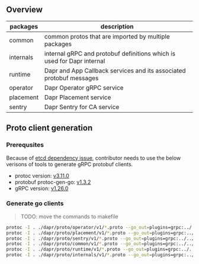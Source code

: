 ## Overview

| packages  | description                                                            |
|-----------|------------------------------------------------------------------------|
| common    | common protos that are imported by multiple packages                   |
| internals | internal gRPC and protobuf definitions which is used for Dapr internal |
| runtime   | Dapr and App Callback services and its associated protobuf messages    |
| operator  | Dapr Operator gRPC service                                             |
| placement | Dapr Placement service                                                 |
| sentry    | Dapr Sentry for CA service                                             |

## Proto client generation

### Prerequsites

Because of [etcd dependency issue](https://github.com/etcd-io/etcd/issues/11563), contributor needs to use the below verisons of tools to generate gRPC protobuf clients.

* protoc version: [v3.11.0](https://github.com/protocolbuffers/protobuf/releases/tag/v3.11.0)
* protobuf protoc-gen-go: [v1.3.2](https://github.com/golang/protobuf/releases/tag/v1.3.2)
* gRPC version: [v1.26.0](https://github.com/grpc/grpc-go/releases/tag/v1.26.0)

### Generate go clients

> TODO: move the commands to makefile

```bash
protoc -I . ./dapr/proto/operator/v1/*.proto --go_out=plugins=grpc:../../../
protoc -I . ./dapr/proto/placement/v1/*.proto --go_out=plugins=grpc:../../../
protoc -I . ./dapr/proto/sentry/v1/*.proto --go_out=plugins=grpc:../../../
protoc -I . ./dapr/proto/common/v1/*.proto --go_out=plugins=grpc:../../../
protoc -I . ./dapr/proto/runtime/v1/*.proto --go_out=plugins=grpc:../../../
protoc -I . ./dapr/proto/internals/v1/*.proto --go_out=plugins=grpc:../../../
```
